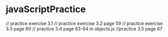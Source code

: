 # javaScriptPractice
// practice exercise 3.1
// practice exercise 3.2 page 59
// practice exercise 3.3 page 60
// practice 3.4 page 63-64 in objects.js
//practice 3.5 page 67